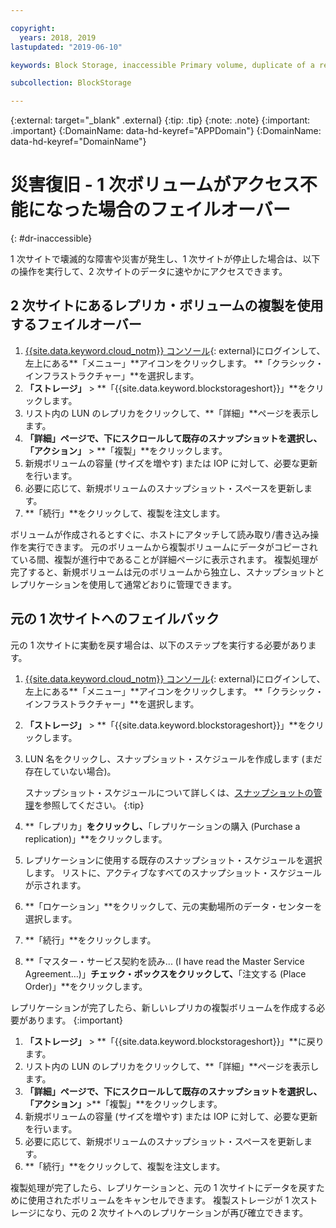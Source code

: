 ```yaml
---

copyright:
  years: 2018, 2019
lastupdated: "2019-06-10"

keywords: Block Storage, inaccessible Primary volume, duplicate of a replica volume, Disaster Recovery, volume duplication, replication, failover, failback

subcollection: BlockStorage

---
```

{:external: target="_blank" .external}
{:tip: .tip}
{:note: .note}
{:important: .important}
{:DomainName: data-hd-keyref="APPDomain"}
{:DomainName: data-hd-keyref="DomainName"}

# 災害復旧 - 1 次ボリュームがアクセス不能になった場合のフェイルオーバー
{: #dr-inaccessible}

1 次サイトで壊滅的な障害や災害が発生し、1 次サイトが停止した場合は、以下の操作を実行して、2 次サイトのデータに速やかにアクセスできます。

## 2 次サイトにあるレプリカ・ボリュームの複製を使用するフェイルオーバー

1. [{{site.data.keyword.cloud_notm}} コンソール](https://{DomainName}/){: external}にログインして、左上にある**「メニュー」**アイコンをクリックします。 **「クラシック・インフラストラクチャー」**を選択します。
2. **「ストレージ」** > **「{{site.data.keyword.blockstorageshort}}」**をクリックします。
3. リスト内の LUN のレプリカをクリックして、**「詳細」**ページを表示します。
4. **「詳細」**ページで、下にスクロールして既存のスナップショットを選択し、**「アクション」** > **「複製」**をクリックします。
5. 新規ボリュームの容量 (サイズを増やす) または IOP に対して、必要な更新を行います。
6. 必要に応じて、新規ボリュームのスナップショット・スペースを更新します。
7. **「続行」**をクリックして、複製を注文します。

ボリュームが作成されるとすぐに、ホストにアタッチして読み取り/書き込み操作を実行できます。 元のボリュームから複製ボリュームにデータがコピーされている間、複製が進行中であることが詳細ページに表示されます。 複製処理が完了すると、新規ボリュームは元のボリュームから独立し、スナップショットとレプリケーションを使用して通常どおりに管理できます。

## 元の 1 次サイトへのフェイルバック

元の 1 次サイトに実動を戻す場合は、以下のステップを実行する必要があります。

1. [{{site.data.keyword.cloud_notm}} コンソール](https://{DomainName}/){: external}にログインして、左上にある**「メニュー」**アイコンをクリックします。 **「クラシック・インフラストラクチャー」**を選択します。
2. **「ストレージ」** > **「{{site.data.keyword.blockstorageshort}}」**をクリックします。
3. LUN 名をクリックし、スナップショット・スケジュールを作成します (まだ存在していない場合)。

   スナップショット・スケジュールについて詳しくは、[スナップショットの管理](/docs/infrastructure/BlockStorage?topic=BlockStorage-managingSnapshots#addingschedule)を参照してください。
   {:tip}
4. **「レプリカ」**をクリックし、**「レプリケーションの購入 (Purchase a replication)」**をクリックします。
5. レプリケーションに使用する既存のスナップショット・スケジュールを選択します。 リストに、アクティブなすべてのスナップショット・スケジュールが示されます。
6. **「ロケーション」**をクリックして、元の実動場所のデータ・センターを選択します。
7. **「続行」**をクリックします。
8. **「マスター・サービス契約を読み... (I have read the Master Service Agreement…)」**チェック・ボックスをクリックして、**「注文する (Place Order)」**をクリックします。

レプリケーションが完了したら、新しいレプリカの複製ボリュームを作成する必要があります。
{:important}

1. **「ストレージ」** > **「{{site.data.keyword.blockstorageshort}}」**に戻ります。
2. リスト内の LUN のレプリカをクリックして、**「詳細」**ページを表示します。
3. **「詳細」**ページで、下にスクロールして既存のスナップショットを選択し、**「アクション」**>**「複製」**をクリックします。
4. 新規ボリュームの容量 (サイズを増やす) または IOP に対して、必要な更新を行います。
5. 必要に応じて、新規ボリュームのスナップショット・スペースを更新します。
6. **「続行」**をクリックして、複製を注文します。

複製処理が完了したら、レプリケーションと、元の 1 次サイトにデータを戻すために使用されたボリュームをキャンセルできます。 複製ストレージが 1 次ストレージになり、元の 2 次サイトへのレプリケーションが再び確立できます。
